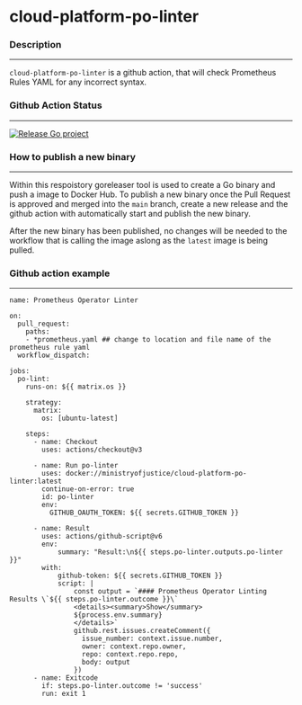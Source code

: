 # cloud-platform-po-linter
### Description
---
`cloud-platform-po-linter` is a github action, that will check Prometheus Rules YAML for any incorrect syntax.
### Github Action Status
---
[![Release Go project](https://github.com/ministryofjustice/cloud-platform-po-linter/actions/workflows/go-release.yaml/badge.svg)](https://github.com/ministryofjustice/cloud-platform-po-linter/actions/workflows/go-release.yaml)
### How to publish a new binary
---

Within this respoistory goreleaser tool is used to create a Go binary and push a image to Docker Hub. To publish a new binary once the Pull Request is approved and merged into the `main` branch, create a new release and the github action with automatically start and publish the new binary. 

After the new binary has been published, no changes will be needed to the workflow that is calling the image aslong as the `latest` image is being pulled.

### Github action example 
---
```
name: Prometheus Operator Linter

on:
  pull_request:
    paths:
    - *prometheus.yaml ## change to location and file name of the prometheus rule yaml
  workflow_dispatch:

jobs:
  po-lint:
    runs-on: ${{ matrix.os }}

    strategy:
      matrix:
        os: [ubuntu-latest]

    steps:
      - name: Checkout
        uses: actions/checkout@v3

      - name: Run po-linter
        uses: docker://ministryofjustice/cloud-platform-po-linter:latest
        continue-on-error: true
        id: po-linter
        env:
          GITHUB_OAUTH_TOKEN: ${{ secrets.GITHUB_TOKEN }}
          
      - name: Result
        uses: actions/github-script@v6
        env:
            summary: "Result:\n${{ steps.po-linter.outputs.po-linter }}"
        with:
            github-token: ${{ secrets.GITHUB_TOKEN }}
            script: |
                const output = `#### Prometheus Operator Linting Results \`${{ steps.po-linter.outcome }}\`
                <details><summary>Show</summary>
                ${process.env.summary}
                </details>`
                github.rest.issues.createComment({
                  issue_number: context.issue.number,
                  owner: context.repo.owner,
                  repo: context.repo.repo,
                  body: output
                })
      - name: Exitcode
        if: steps.po-linter.outcome != 'success'
        run: exit 1
```
